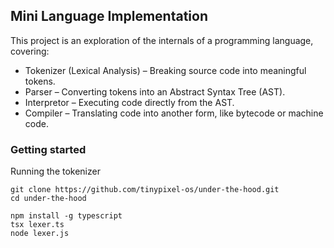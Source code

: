 ## Mini Language Implementation
This project is an exploration of the internals of a programming language, covering:

- Tokenizer (Lexical Analysis) – Breaking source code into meaningful tokens.
- Parser – Converting tokens into an Abstract Syntax Tree (AST).
- Interpretor – Executing code directly from the AST.
- Compiler – Translating code into another form, like bytecode or machine code.

### Getting started

Running the tokenizer
```
git clone https://github.com/tinypixel-os/under-the-hood.git
cd under-the-hood

npm install -g typescript
tsx lexer.ts
node lexer.js
```
